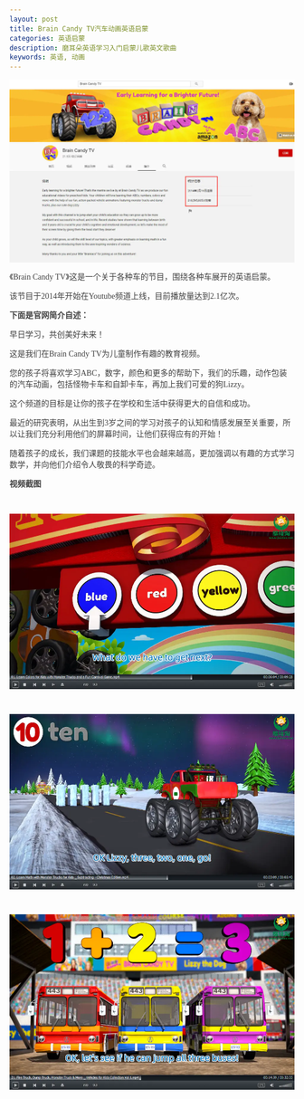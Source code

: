 ```yaml
---
layout: post
title: Brain Candy TV汽车动画英语启蒙
categories: 英语启蒙
description: 磨耳朵英语学习入门启蒙儿歌英文歌曲
keywords: 英语, 动画
---
```

<div class="image-package" style="margin:0px;text-align:center;font-size:0px;color:#404040;font-family:Georgia, &quot;background-color:#FFFFFF;">
	<div class="image-container" style="background-color:transparent;margin:0px auto;">
		<div class="image-container-fill">
		</div>
		<div class="image-view">
			<img class="" src="/public/33280-79c20ff9b5cc4dac.webp" style="width:auto;height:auto;" /> 
		</div>
	</div>
</div>
<p style="color:#404040;font-family:Georgia, &quot;font-size:16px;background-color:#FFFFFF;">
	《Brain Candy TV》这是一个关于各种车的节目，围绕各种车展开的英语启蒙。
</p>
<p style="color:#404040;font-family:Georgia, &quot;font-size:16px;background-color:#FFFFFF;">
	该节目于2014年开始在Youtube频道上线，目前播放量达到2.1亿次。
</p>
<p style="color:#404040;font-family:Georgia, &quot;font-size:16px;background-color:#FFFFFF;">
	<span style="font-weight:600;">下面是官网简介自述：</span> 
</p>
<p style="color:#404040;font-family:Georgia, &quot;font-size:16px;background-color:#FFFFFF;">
	早日学习，共创美好未来！
</p>

<p style="color:#404040;font-family:Georgia, &quot;font-size:16px;background-color:#FFFFFF;">
	这是我们在Brain Candy TV为儿童制作有趣的教育视频。
</p>
<p style="color:#404040;font-family:Georgia, &quot;font-size:16px;background-color:#FFFFFF;">
	您的孩子将喜欢学习ABC，数字，颜色和更多的帮助下，我们的乐趣，动作包装的汽车动画，包括怪物卡车和自卸卡车，再加上我们可爱的狗Lizzy。
</p>
<p style="color:#404040;font-family:Georgia, &quot;font-size:16px;background-color:#FFFFFF;">
	这个频道的目标是让你的孩子在学校和生活中获得更大的自信和成功。
</p>
<p style="color:#404040;font-family:Georgia, &quot;font-size:16px;background-color:#FFFFFF;">
	最近的研究表明，从出生到3岁之间的学习对孩子的认知和情感发展至关重要，所以让我们充分利用他们的屏幕时间，让他们获得应有的开始！
</p>
<p style="color:#404040;font-family:Georgia, &quot;font-size:16px;background-color:#FFFFFF;">
	随着孩子的成长，我们课题的技能水平也会越来越高，更加强调以有趣的方式学习数学，并向他们介绍令人敬畏的科学奇迹。
</p>
<p style="color:#404040;font-family:Georgia, &quot;font-size:16px;background-color:#FFFFFF;">
	<span style="font-weight:600;">视频截图</span> 
</p>
<p style="color:#404040;font-family:Georgia, &quot;font-size:16px;background-color:#FFFFFF;">
	<br />
</p>
<div class="image-package" style="margin:0px;text-align:center;font-size:0px;color:#404040;font-family:Georgia, &quot;background-color:#FFFFFF;">
	<div class="image-container" style="background-color:transparent;margin:0px auto;">
		<div class="image-container-fill">
		</div>
		<div class="image-view">
			<img class="" src="/public/33280-6e137b7be4fd9854.webp" style="width:auto;height:auto;" /> 
		</div>
	</div>
</div>
<p style="color:#404040;font-family:Georgia, &quot;font-size:16px;background-color:#FFFFFF;">
	<br />
</p>
<div class="image-package" style="margin:0px;text-align:center;font-size:0px;color:#404040;font-family:Georgia, &quot;background-color:#FFFFFF;">
	<div class="image-container" style="background-color:transparent;margin:0px auto;">
		<div class="image-container-fill">
		</div>
		<div class="image-view">
			<img class="" src="/public/33280-6c21a41e0092b9ab.webp" style="width:auto;height:auto;" /> 
		</div>
	</div>
</div>
<p style="color:#404040;font-family:Georgia, &quot;font-size:16px;background-color:#FFFFFF;">
	<br />
</p>
<div class="image-package" style="margin:0px;text-align:center;font-size:0px;color:#404040;font-family:Georgia, &quot;background-color:#FFFFFF;">
	<div class="image-container" style="background-color:transparent;margin:0px auto;">
		<div class="image-container-fill">
		</div>
		<div class="image-view">
			<img class="" src="/public/33280-f108c1e382914ca7.webp" style="width:auto;height:auto;" /> 
		</div>
	</div>
</div>



